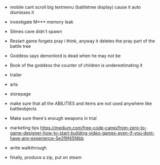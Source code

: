 - mobile cant scroll big textmenu (battletree display) cause it auto dismisses it
- investigate M*** memory leak
- Slimes cave didn't spawn
- Restart game forgets pray i think, anyway it deletes the pray part of the battle tree
- Goddess says demonlord is dead when he may not be
- Book of the goddess the counter of children is underestimating it





- trailer
- arts
- storepage
- make sure that all the ABILITIES and items are not used anywhere like battleobjects
- Make sure there's enough weapons in trial
- marketing tips https://medium.com/free-code-camp/from-zero-to-game-designer-how-to-start-building-video-games-even-if-you-dont-have-any-experience-5e2f9f45f4bb
- write walkthrough
- finally, produce a zip, put on steam
